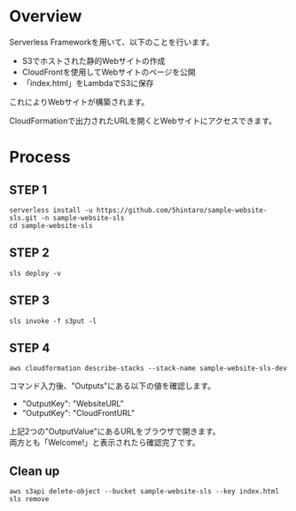 # Overview
Serverless Frameworkを用いて、以下のことを行います。

* S3でホストされた静的Webサイトの作成
* CloudFrontを使用してWebサイトのページを公開
* 「index.html」をLambdaでS3に保存

これによりWebサイトが構築されます。

CloudFormationで出力されたURLを開くとWebサイトにアクセスできます。

# Process
## STEP 1
```
serverless install -u https://github.com/5hintaro/sample-website-sls.git -n sample-website-sls  
cd sample-website-sls
```

## STEP 2
```
sls deploy -v
```

## STEP 3
```
sls invoke -f s3put -l
```

## STEP 4
```
aws cloudformation describe-stacks --stack-name sample-website-sls-dev
```

コマンド入力後、"Outputs"にある以下の値を確認します。

- "OutputKey": "WebsiteURL"
- "OutputKey": "CloudFrontURL"

上記2つの"OutputValue"にあるURLをブラウザで開きます。  
両方とも「Welcome!」と表示されたら確認完了です。

## Clean up
```
aws s3api delete-object --bucket sample-website-sls --key index.html  
sls remove
```